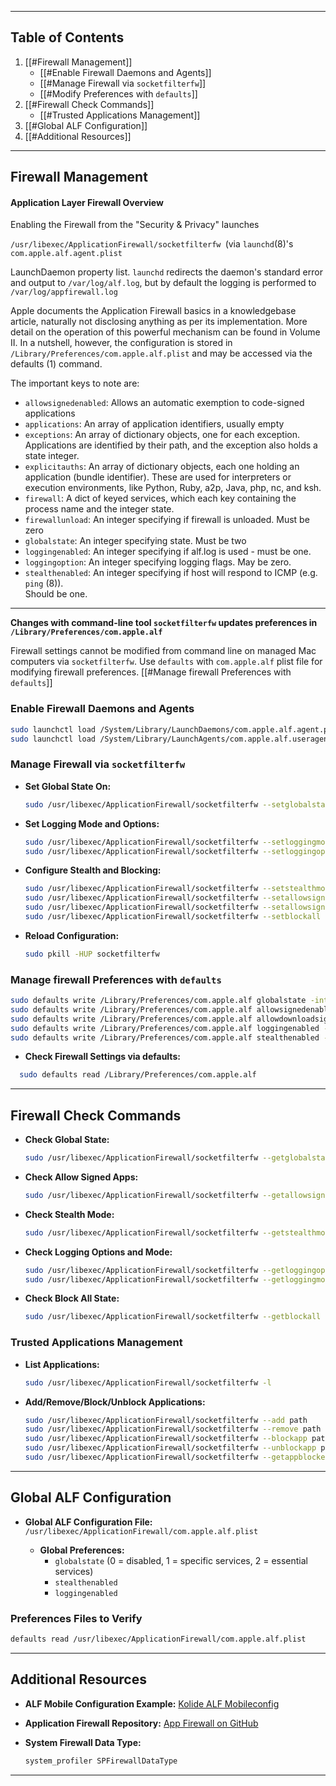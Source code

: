 
---

## Table of Contents

1. [[#Firewall Management]]
   - [[#Enable Firewall Daemons and Agents]]
   - [[#Manage Firewall via `socketfilterfw`]]
   - [[#Modify Preferences with `defaults`]]
2. [[#Firewall Check Commands]]
   - [[#Trusted Applications Management]]
3. [[#Global ALF Configuration]]
4. [[#Additional Resources]]


---

## Firewall Management

#### Application Layer Firewall Overview

Enabling the Firewall from the "Security & Privacy" launches

`/usr/libexec/ApplicationFirewall/socketfilterfw `(via `launchd`(8)'s `com.apple.alf.agent.plist`

LaunchDaemon property list. `launchd` redirects the daemon's standard error and output to `/var/log/alf.log`, but by default the logging is performed to `/var/log/appfirewall.log`

Apple documents the Application Firewall basics in a knowledgebase article, naturally not disclosing anything as per its implementation. More detail on the operation of this powerful mechanism can be found in Volume II. In a nutshell, however, the configuration is stored in `/Library/Preferences/com.apple.alf.plist` and may be accessed via the defaults (1) command.

The important keys to note are:

- ﻿﻿`allowsignedenabled`: Allows an automatic exemption to code-signed applications
- `applications`: An array of application identifiers, usually empty
- ﻿﻿`exceptions`: An array of dictionary objects, one for each exception. Applications are identified by their path, and the exception also holds a state integer. 
- `explicitauths`: An array of dictionary objects, each one holding an application (bundle identifier). These are used for interpreters or execution environments, like Python, Ruby, a2p, Java, php, nc, and ksh.
- ﻿﻿`firewall`: A dict of keyed services, which each key containing the process name and the integer state.
- ﻿﻿`firewallunload`: An integer specifying if firewall is unloaded. Must be zero 
- `globalstate`: An integer specifying state. Must be two 
- `loggingenabled`: An integer specifying if alf.log is used - must be one.
- ﻿﻿`loggingoption`: An integer specifying logging flags. May be zero.
- ﻿﻿`stealthenabled`: An integer specifying if host will respond to ICMP (e.g. `ping` (8)).  
    Should be one.

---

**Changes with command-line tool `socketfilterfw` updates preferences in `/Library/Preferences/com.apple.alf`**

Firewall settings cannot be modified from command line on managed Mac computers via `socketfilterfw`. Use `defaults` with `com.apple.alf` plist file for modifying firewall preferences. [[#Manage firewall Preferences with `defaults`]]

### Enable Firewall Daemons and Agents
```bash
sudo launchctl load /System/Library/LaunchDaemons/com.apple.alf.agent.plist
sudo launchctl load /System/Library/LaunchAgents/com.apple.alf.useragent.plist
```

### Manage Firewall via `socketfilterfw`
- **Set Global State On:**
  ```bash
  sudo /usr/libexec/ApplicationFirewall/socketfilterfw --setglobalstate on
  ```

- **Set Logging Mode and Options:**
  ```bash
  sudo /usr/libexec/ApplicationFirewall/socketfilterfw --setloggingmode off
  sudo /usr/libexec/ApplicationFirewall/socketfilterfw --setloggingopt throttled
  ```

- **Configure Stealth and Blocking:**
  ```bash
  sudo /usr/libexec/ApplicationFirewall/socketfilterfw --setstealthmode on
  sudo /usr/libexec/ApplicationFirewall/socketfilterfw --setallowsigned off
  sudo /usr/libexec/ApplicationFirewall/socketfilterfw --setallowsignedapp off
  sudo /usr/libexec/ApplicationFirewall/socketfilterfw --setblockall on
  ```

- **Reload Configuration:**
  ```bash
  sudo pkill -HUP socketfilterfw
  ```

### Manage firewall Preferences with `defaults`
```bash
sudo defaults write /Library/Preferences/com.apple.alf globalstate -int 2
sudo defaults write /Library/Preferences/com.apple.alf allowsignedenabled -bool false
sudo defaults write /Library/Preferences/com.apple.alf allowdownloadsignedenabled -bool false
sudo defaults write /Library/Preferences/com.apple.alf loggingenabled -bool false
sudo defaults write /Library/Preferences/com.apple.alf stealthenabled -bool true
```

*  **Check Firewall Settings via defaults:**
```sh
  sudo defaults read /Library/Preferences/com.apple.alf 
```

---

## Firewall Check Commands

- **Check Global State:**
  ```bash
  sudo /usr/libexec/ApplicationFirewall/socketfilterfw --getglobalstate
  ```

- **Check Allow Signed Apps:**
  ```bash
  sudo /usr/libexec/ApplicationFirewall/socketfilterfw --getallowsigned
  ```

- **Check Stealth Mode:**
  ```bash
  sudo /usr/libexec/ApplicationFirewall/socketfilterfw --getstealthmode
  ```

- **Check Logging Options and Mode:**
  ```bash
  sudo /usr/libexec/ApplicationFirewall/socketfilterfw --getloggingopt
  sudo /usr/libexec/ApplicationFirewall/socketfilterfw --getloggingmode
  ```

- **Check Block All State:**
  ```bash
  sudo /usr/libexec/ApplicationFirewall/socketfilterfw --getblockall
  ```
  
### Trusted Applications Management
- **List Applications:**
  ```bash
  sudo /usr/libexec/ApplicationFirewall/socketfilterfw -l
  ```

- **Add/Remove/Block/Unblock Applications:**
  ```bash
  sudo /usr/libexec/ApplicationFirewall/socketfilterfw --add path
  sudo /usr/libexec/ApplicationFirewall/socketfilterfw --remove path
  sudo /usr/libexec/ApplicationFirewall/socketfilterfw --blockapp path
  sudo /usr/libexec/ApplicationFirewall/socketfilterfw --unblockapp path
  sudo /usr/libexec/ApplicationFirewall/socketfilterfw --getappblocked path
  ```

---

## Global ALF Configuration

- **Global ALF Configuration File:**
  `/usr/libexec/ApplicationFirewall/com.apple.alf.plist`

  - **Global Preferences:**
    - `globalstate` (0 = disabled, 1 = specific services, 2 = essential services)
    - `stealthenabled`
    - `loggingenabled`

### Preferences Files to Verify
```sh
defaults read /usr/libexec/ApplicationFirewall/com.apple.alf.plist
```

---

## Additional Resources

- **ALF Mobile Configuration Example:**
  [Kolide ALF Mobileconfig](https://www.kolide.com/features/checks/mac-firewall)

- **Application Firewall Repository:**
  [App Firewall on GitHub](https://github.com/doug-leith/appFirewall)

- **System Firewall Data Type:**
  ```bash
  system_profiler SPFirewallDataType
  ```

---